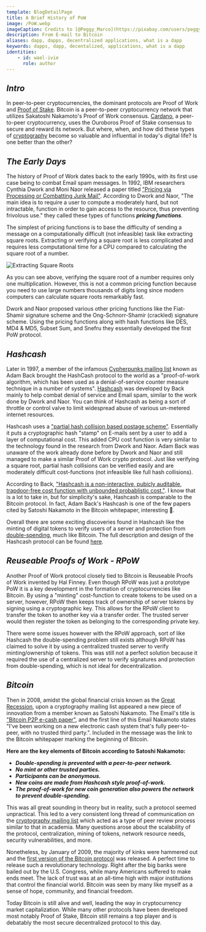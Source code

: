 ```yaml
---
template: BlogDetailPage
title: A Brief History of PoW
image: /PoW.webp
imageCaption: Credits to [@Peggy_Marco](https://pixabay.com/users/peggy_marco-1553824/) at Pixbay
description: From E-mail to Bitcoin
aliases: dapp, dapps, decentralized applications, what is a dapp
keywords: dapps, dapp, decentalized, applications, what is a dapp
identities: 
    - id: wael-ivie
      role: author
---
```


## ***Intro***

In peer-to-peer cryptocurrencies, the dominant protocols are Proof of Work and [Proof of Stake](/en/terms/proof-of-stake.md). Bitcoin is a peer-to-peer cryptocurrency network that utilizes Sakatoshi Nakamoto's Proof of Work consensus. [Cardano](/en/identities/cardano.md), a peer-to-peer cryptocurrency, uses the Ouroboros Proof of Stake consensus to secure and reward its network. But where, when, and how did these types of [cryptography](/en/terms/cryptography.md) become so valuable and influential in today's digital life? Is one better than the other?

## ***The Early Days***

The history of Proof of Work dates back to the early 1990s, with its first use case being to combat Email spam messages. In 1992, IBM researchers Cynthia Dwork and Moni Naor released a paper titled ["Pricing via Processing or Combatting Junk Mail"](https://web.cs.dal.ca/~abrodsky/7301/readings/DwNa93.pdf). According to Dwork and Naor, "The main idea is to require a user to compute a moderately hard, but not intractable, function in order to gain access to the resource, thus preventing frivolous use." they called these types of functions ***pricing functions***. 

The simplest of pricing functions is to base the difficulty of sending a message on a computationally difficult (not infeasible) task like extracting square roots. Extracting or verifying a square root is less complicated and requires less computational time for a CPU compared to calculating the square root of a number. 

![Extracting Square Roots](https://github.com/armada-alliance/assets/raw/gh-pages/extracting-sqrt.png)

As you can see above, verifying the square root of a number requires only one multiplication. However, this is not a common pricing function because you need to use large numbers thousands of digits long since modern computers can calculate square roots remarkably fast.


Dwork and Naor proposed various other pricing functions like the Fiat-Shamir signature scheme and the Ong-Schnorr-Shamir (crackled) signature scheme. Using the pricing functions along with hash functions like DES, MD4 & MD5, Subset Sum, and Snefru they essentially developed the first PoW protocol. 

## ***Hashcash*** 

Later in 1997, a member of the infamous [Cypherpunks mailing list](https://lists.cpunks.org/mailman/listinfo/cypherpunks) known as Adam Back brought the HashCash protocol to the world as a "proof-of-work algorithm, which has been used as a denial-of-service counter measure technique in a number of systems". [Hashcash](http://www.hashcash.org/) was developed by Back mainly to help combat denial of service and Email spam, similar to the work done by Dwork and Naor. You can think of Hashcash as being a sort of throttle or control valve to limit widespread abuse of various un-metered internet resources.

Hashcash uses a ["partial hash collision based postage scheme"](http://www.hashcash.org/papers/announce.txt). Essentially it puts a cryptographic hash "stamp" on E-mails sent by a user to add a layer of computational cost. This added CPU cost function is very similar to the technology found in the research from Dwork and Naor. Adam Back was unaware of the work already done before by Dwork and Naor and still managed to make a similar Proof of Work crypto protocol. Just like verifying a square root, partial hash collisions can be verified easily and are moderately difficult cost-functions (not infeasible like full hash collisions).

According to  Back, ["Hashcash is a non-interactive, pubicly auditable, trapdoor-free cost function with unbounded probablistic cost."](http://www.hashcash.org/papers/hashcash.pdf). I know that is a lot to take in, but for simplicity's sake, Hashcash is comparable to the Bitcoin protocol. In fact, Adam Back's Hashcash is one of the few papers cited by Satoshi Nakamoto in the Bitcoin whitepaper, interesting 🧐. 

Overall there are some exciting discoveries found in Hashcash like the minting of digital tokens to verify users of a server and protection from [double-spending](/en/terms/double-spending-problem.md), much like Bitcoin. The full description and design of the Hashcash protocol can be found [here](http://www.hashcash.org/papers/hashcash.pdf). 

## ***Reuseable Proofs of Work - RPoW***
Another Proof of Work protocol closely tied to Bitcoin is Reuseable Proofs of Work invented by Hal Finney. Even though RPoW was just a prototype PoW it is a key development in the formation of cryptocurrencies like Bitcoin. By using a "minting" cost-function to create tokens to be used on a server, however, RPoW then keeps track of ownership of server tokens by signing using a cryptographic key. This allows for the RPoW client to transfer the token to another key via a transfer order. The trusted server would then register the token as belonging to the corresponding private key. 

There were some issues however with the RPoW approach, sort of like Hashcash the double-spending problem still exists although RPoW has claimed to solve it by using a centralized trusted server to verify minting/ownership of tokens. This was still not a perfect solution because it required the use of a centralized server to verify signatures and protection from double-spending, which is not ideal for decentralization.

## ***Bitcoin***

Then in 2008, amidst the global financial crisis known as the [Great Recession](https://www.thebalance.com/the-great-recession-of-2008-explanation-with-dates-4056832), upon a cryptography mailing list appeared a new piece of innovation from a member known as Satoshi Nakamoto. The Email's
title is ["Bitcoin P2P e-cash paper"]((https://satoshi.nakamotoinstitute.org/emails/cryptography/1/)), and the first line of this Email Nakamoto states "I've been working on a new electronic cash system that's fully peer-to-peer, with no trusted third party.". Included in the message was the link to the Bitcoin whitepaper marking the beginning of Bitcoin. 

**Here are the key elements of Bitcoin according to Satoshi Nakamoto:**

- ***Double-spending is prevented with a peer-to-peer network.***
- ***No mint or other trusted parties.***
- ***Participants can be anonymous.***
- ***New coins are made from Hashcash style proof-of-work.***
- ***The proof-of-work for new coin generation also powers the network to prevent double-spending.***

This was all great sounding in theory but in reality, such a protocol seemed unpractical. This led to a very consistent long thread of communication on the [cryptography mailing list](https://satoshi.nakamotoinstitute.org/emails/) which acted as a type of peer review process similar to that in academia. Many questions arose about the scalability of the protocol, centralization, mining of tokens, network resource needs, security vulnerabilities, and more.

Nonetheless, by January of 2009, the majority of kinks were hammered out and the [first version of the Bitcoin protocol](https://satoshi.nakamotoinstitute.org/emails/) was released. A perfect time to release such a revolutionary technology. Right after the big banks were bailed out by the U.S. Congress, while many Americans suffered to make ends meet. The lack of trust was at an all-time high with major institutions that control the financial world. Bitcoin was seen by many like myself as a sense of hope, community, and financial freedom.

Today Bitcoin is still alive and well, leading the way in cryptocurrency market capitalization. While many other protocols have been developed most notably Proof of Stake, Bitcoin still remains a top player and is debatably the most secure decentralized protocol to this day. 